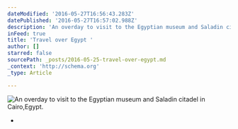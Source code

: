 ```yaml
---
dateModified: '2016-05-27T16:56:43.283Z'
datePublished: '2016-05-27T16:57:02.988Z'
description: 'An overday to visit to the Egyptian museum and Saladin citadel in Cairo,Egypt. '
inFeed: true
title: 'Travel over Egypt '
author: []
starred: false
sourcePath: _posts/2016-05-25-travel-over-egypt.md
_context: 'http://schema.org'
_type: Article

---
```

![An overday to visit to the Egyptian museum and Saladin citadel in Cairo,Egypt. ](https://the-grid-user-content.s3-us-west-2.amazonaws.com/195052b5-36c5-4599-8c75-7945f4a4e3b4.jpg)

*